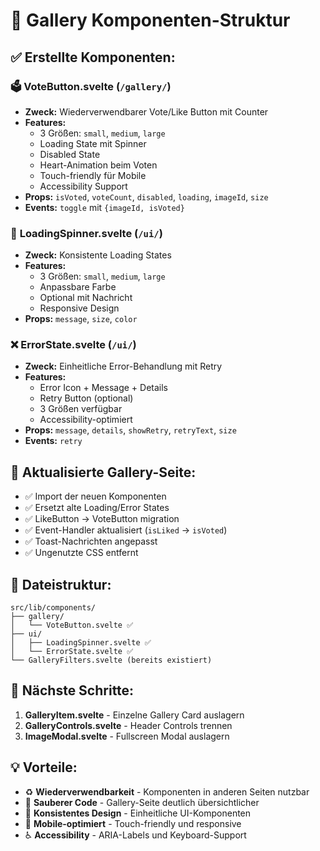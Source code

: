 # 📁 Gallery Komponenten-Struktur

## ✅ **Erstellte Komponenten:**

### 🗳️ **VoteButton.svelte** (`/gallery/`)
- **Zweck:** Wiederverwendbarer Vote/Like Button mit Counter
- **Features:** 
  - 3 Größen: `small`, `medium`, `large`
  - Loading State mit Spinner
  - Disabled State
  - Heart-Animation beim Voten
  - Touch-friendly für Mobile
  - Accessibility Support
- **Props:** `isVoted`, `voteCount`, `disabled`, `loading`, `imageId`, `size`
- **Events:** `toggle` mit `{imageId, isVoted}`

### 🔄 **LoadingSpinner.svelte** (`/ui/`)
- **Zweck:** Konsistente Loading States
- **Features:**
  - 3 Größen: `small`, `medium`, `large`
  - Anpassbare Farbe
  - Optional mit Nachricht
  - Responsive Design
- **Props:** `message`, `size`, `color`

### ❌ **ErrorState.svelte** (`/ui/`)
- **Zweck:** Einheitliche Error-Behandlung mit Retry
- **Features:**
  - Error Icon + Message + Details
  - Retry Button (optional)
  - 3 Größen verfügbar
  - Accessibility-optimiert
- **Props:** `message`, `details`, `showRetry`, `retryText`, `size`
- **Events:** `retry`

## 🔄 **Aktualisierte Gallery-Seite:**
- ✅ Import der neuen Komponenten
- ✅ Ersetzt alte Loading/Error States
- ✅ LikeButton → VoteButton migration
- ✅ Event-Handler aktualisiert (`isLiked` → `isVoted`)
- ✅ Toast-Nachrichten angepasst
- ✅ Ungenutzte CSS entfernt

## 📁 **Dateistruktur:**
```
src/lib/components/
├── gallery/
│   └── VoteButton.svelte ✅
├── ui/
│   ├── LoadingSpinner.svelte ✅
│   └── ErrorState.svelte ✅
└── GalleryFilters.svelte (bereits existiert)
```

## 🚀 **Nächste Schritte:**
1. **GalleryItem.svelte** - Einzelne Gallery Card auslagern
2. **GalleryControls.svelte** - Header Controls trennen  
3. **ImageModal.svelte** - Fullscreen Modal auslagern

## 💡 **Vorteile:**
- ♻️ **Wiederverwendbarkeit** - Komponenten in anderen Seiten nutzbar
- 🧹 **Sauberer Code** - Gallery-Seite deutlich übersichtlicher
- 🎨 **Konsistentes Design** - Einheitliche UI-Komponenten
- 📱 **Mobile-optimiert** - Touch-friendly und responsive
- ♿ **Accessibility** - ARIA-Labels und Keyboard-Support
